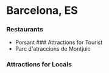# Barcelona, ES

### Restaurants
- Porsant
### Attractions for Tourist
- Parc d'atraccions de Montjuic

### Attractions for Locals

